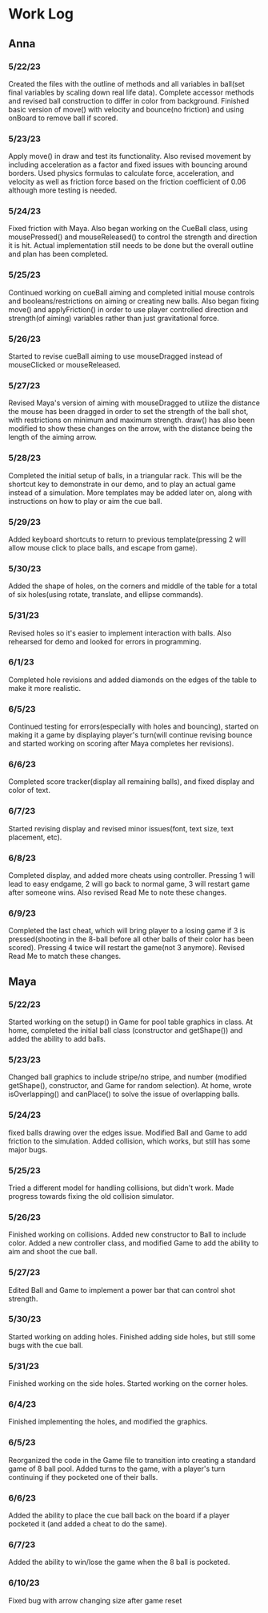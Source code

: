 # Work Log

## Anna

### 5/22/23

Created the files with the outline of methods and all variables in ball(set final variables by scaling down real life data). Complete accessor methods and revised ball construction to differ in color from background. Finished basic version of move() with velocity and bounce(no friction) and using onBoard to remove ball if scored.

### 5/23/23

Apply move() in draw and test its functionality. Also revised movement by including acceleration as a factor and fixed issues with bouncing around borders. Used physics formulas to calculate force, acceleration, and velocity as well as friction force based on the friction coefficient of 0.06 although more testing is needed.

### 5/24/23

Fixed friction with Maya. Also began working on the CueBall class, using mousePressed() and mouseReleased() to control the strength and direction it is hit. Actual implementation still needs to be done but the overall outline and plan has been completed.

### 5/25/23

Continued working on cueBall aiming and completed initial mouse controls and booleans/restrictions on aiming or creating new balls. Also began fixing move() and applyFriction() in order to use player controlled direction and strength(of aiming) variables rather than just gravitational force.

### 5/26/23

Started to revise cueBall aiming to use mouseDragged instead of mouseClicked or mouseReleased.

### 5/27/23

Revised Maya's version of aiming with mouseDragged to utilize the distance the mouse has been dragged in order to set the strength of the ball shot, with restrictions on minimum and maximum strength. draw() has also been modified to show these changes on the arrow, with the distance being the length of the aiming arrow.

### 5/28/23

Completed the initial setup of balls, in a triangular rack. This will be the shortcut key to demonstrate in our demo, and to play an actual game instead of a simulation. More templates may be added later on, along with instructions on how to play or aim the cue ball.

### 5/29/23

Added keyboard shortcuts to return to previous template(pressing 2 will allow mouse click to place balls, and escape from game).

### 5/30/23

Added the shape of holes, on the corners and middle of the table for a total of six holes(using rotate, translate, and ellipse commands).

### 5/31/23

Revised holes so it's easier to implement interaction with balls. Also rehearsed for demo and looked for errors in programming.

### 6/1/23

Completed hole revisions and added diamonds on the edges of the table to make it more realistic.

### 6/5/23

Continued testing for errors(especially with holes and bouncing), started on making it a game by displaying player's turn(will continue revising bounce and started working on scoring after Maya completes her revisions).

### 6/6/23

Completed score tracker(display all remaining balls), and fixed display and color of text.

### 6/7/23

Started revising display and revised minor issues(font, text size, text placement, etc).

### 6/8/23

Completed display, and added more cheats using controller. Pressing 1 will lead to easy endgame, 2 will go back to normal game, 3 will restart game after someone wins. Also revised Read Me to note these changes.

### 6/9/23

Completed the last cheat, which will bring player to a losing game if 3 is pressed(shooting in the 8-ball before all other balls of their color has been scored). Pressing 4 twice will restart the game(not 3 anymore). Revised Read Me to match these changes.

## Maya

### 5/22/23

Started working on the setup() in Game for pool table graphics in class. At home, completed the initial ball class (constructor and getShape()) and added the ability to add balls.

### 5/23/23

Changed ball graphics to include stripe/no stripe, and number (modified getShape(), constructor, and Game for random selection). At home, wrote isOverlapping() and canPlace() to solve the issue of overlapping balls.

### 5/24/23

fixed balls drawing over the edges issue. Modified Ball and Game to add friction to the simulation. Added collision, which works, but still has some major bugs.

### 5/25/23

Tried a different model for handling collisions, but didn't work. Made progress towards fixing the old collision simulator.

### 5/26/23

Finished working on collisions. Added new constructor to Ball to include color. Added a new controller class, and modified Game to add the ability to aim and shoot the cue ball.

### 5/27/23

Edited Ball and Game to implement a power bar that can control shot strength.

### 5/30/23

Started working on adding holes. Finished adding side holes, but still some bugs with the cue ball.

### 5/31/23

Finished working on the side holes. Started working on the corner holes.

### 6/4/23

Finished implementing the holes, and modified the graphics.

### 6/5/23

Reorganized the code in the Game file to transition into creating a standard game of 8 ball pool. Added turns to the game, with a player's turn continuing if they pocketed one of their balls.

### 6/6/23

Added the ability to place the cue ball back on the board if a player pocketed it (and added a cheat to do the same).

### 6/7/23

Added the ability to win/lose the game when the 8 ball is pocketed.

### 6/10/23

Fixed bug with arrow changing size after game reset
